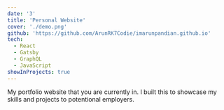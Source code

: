 ```yaml
---
date: '3'
title: 'Personal Website'
cover: './demo.png'
github: 'https://github.com/ArunRK7Codie/imarunpandian.github.io'
tech:
  - React
  - Gatsby
  - GraphQL
  - JavaScript
showInProjects: true
---
```


My portfolio website that you are currently in. I built this to showcase my skills and projects to potentional employers.